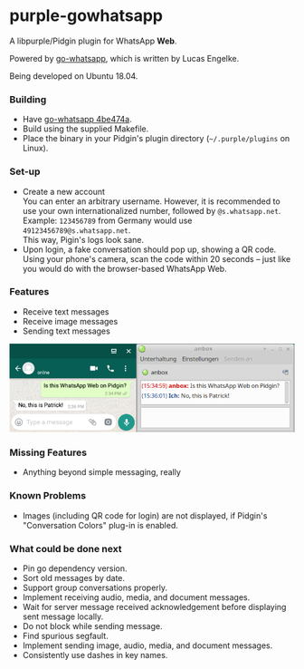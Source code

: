 # purple-gowhatsapp

A libpurple/Pidgin plugin for WhatsApp **Web**.

Powered by [go-whatsapp](https://github.com/Rhymen/go-whatsapp), which is written by Lucas Engelke.

Being developed on Ubuntu 18.04.

### Building

* Have [go-whatsapp 4be474a](https://github.com/Rhymen/go-whatsapp/commit/4be474aa8320557ead966e74d357ca975117e360).
* Build using the supplied Makefile.
* Place the binary in your Pidgin's plugin directory (`~/.purple/plugins` on Linux).

### Set-up

* Create a new account  
  You can enter an arbitrary username. 
  However, it is recommended to use your own internationalized number, followed by `@s.whatsapp.net`.  
  Example: `123456789` from Germany would use `49123456789@s.whatsapp.net`.  
  This way, Pigin's logs look sane.
* Upon login, a fake conversation should pop up, showing a QR code.  
  Using your phone's camera, scan the code within 20 seconds – just like you would do with the browser-based WhatsApp Web.

### Features

* Receive text messages
* Receive image messages
* Sending text messages

![Instant Message](/instant_message.png?raw=true "Instant Message Screenshot")  

### Missing Features

* Anything beyond simple messaging, really

### Known Problems

* Images (including QR code for login) are not displayed, if Pidgin's "Conversation Colors" plug-in is enabled.

### What could be done next

* Pin go dependency version.
* Sort old messages by date.
* Support group conversations properly.
* Implement receiving audio, media, and document messages.
* Wait for server message received acknowledgement before displaying sent message locally.
* Do not block while sending message.
* Find spurious segfault.
* Implement sending image, audio, media, and document messages.
* Consistently use dashes in key names.
